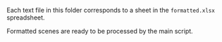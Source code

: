 Each text file in this folder corresponds to a sheet in the `formatted.xlsx` spreadsheet.

Formatted scenes are ready to be processed by the main script.